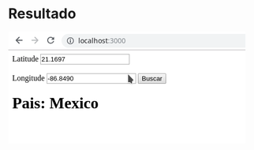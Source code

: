 # Resultado
![alt text](https://raw.githubusercontent.com/pinzon/postgis-express-example/master/docs/Screenshot_20190319_232420.png "Captura del resultado")
